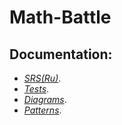 # Math-Battle

## Documentation:
- *[SRS(Ru)](https://github.com/IamKPOLLI/Math-Battle/blob/master/Documentation/Srs(Ru).md)*.
- *[Tests](https://github.com/IamKPOLLI/Math-Battle/blob/master/Test/TestPlan.md)*.
- *[Diagrams](https://github.com/IamKPOLLI/Math-Battle/tree/master/Diagrams)*.
- *[Patterns](https://github.com/IamKPOLLI/Math-Battle/tree/master/Patterns)*.

